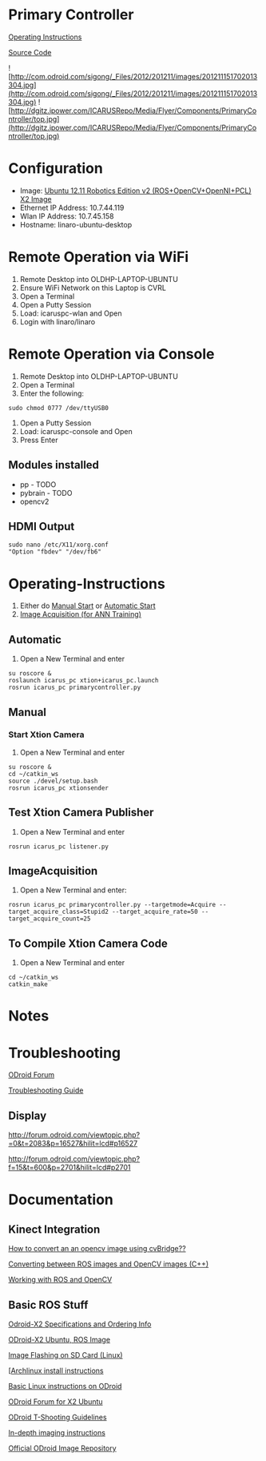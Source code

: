 # Primary Controller #

[Operating Instructions](PrimaryController#Operating-Instructions.md)

[Source Code](https://github.com/dgitz/icarus_pc)

![http://com.odroid.com/sigong/_Files/2012/201211/images/201211151702013304.jpg](http://com.odroid.com/sigong/_Files/2012/201211/images/201211151702013304.jpg)
![http://dgitz.ipower.com/ICARUSRepo/Media/Flyer/Components/PrimaryController/top.jpg](http://dgitz.ipower.com/ICARUSRepo/Media/Flyer/Components/PrimaryController/top.jpg)

# Configuration #
  * Image: [Ubuntu 12.11 Robotics Edition v2 (ROS+OpenCV+OpenNI+PCL) X2 Image](http://forum.odroid.com/viewtopic.php?f=15&t=2090)
  * Ethernet IP Address:  10.7.44.119
  * Wlan IP Address:  10.7.45.158
  * Hostname:  linaro-ubuntu-desktop

# Remote Operation via WiFi #
  1. Remote Desktop into OLDHP-LAPTOP-UBUNTU
  1. Ensure WiFi Network on this Laptop is CVRL
  1. Open a Terminal
  1. Open a Putty Session
  1. Load: icaruspc-wlan and Open
  1. Login with linaro/linaro

# Remote Operation via Console #
  1. Remote Desktop into OLDHP-LAPTOP-UBUNTU
  1. Open a Terminal
  1. Enter the following:
```
sudo chmod 0777 /dev/ttyUSB0
```
  1. Open a Putty Session
  1. Load: icaruspc-console and Open
  1. Press Enter

## Modules installed ##
  * pp - TODO
  * pybrain - TODO
  * opencv2

## HDMI Output ##
```
sudo nano /etc/X11/xorg.conf
"Option "fbdev" "/dev/fb6"
```

# Operating-Instructions #
  1. Either do [Manual Start](PrimaryController#Manual.md) or [Automatic Start](PrimaryController#Automatic.md)
  1. [Image Acquisition (for ANN Training)](PrimaryController#ImageAcquisition.md)

## Automatic ##
  1. Open a New Terminal and enter
```
su roscore &
roslaunch icarus_pc xtion+icarus_pc.launch
rosrun icarus_pc primarycontroller.py
```
## Manual ##
### Start Xtion Camera ###
  1. Open a New Terminal and enter
```
su roscore &
cd ~/catkin_ws
source ./devel/setup.bash
rosrun icarus_pc xtionsender
```
## Test Xtion Camera Publisher ##
  1. Open a New Terminal and enter
```
rosrun icarus_pc listener.py
```

## ImageAcquisition ##
  1. Open a New Terminal and enter:
```
rosrun icarus_pc primarycontroller.py --targetmode=Acquire --target_acquire_class=Stupid2 --target_acquire_rate=50 --target_acquire_count=25

```
## To Compile Xtion Camera Code ##
  1. Open a New Terminal and enter
```
cd ~/catkin_ws
catkin_make
```

# Notes #


# Troubleshooting #
[ODroid Forum](http://forum.odroid.com/viewforum.php?f=15)

[Troubleshooting Guide](http://forum.odroid.com/viewtopic.php?f=15&t=936)

## Display ##
http://forum.odroid.com/viewtopic.php?=0&t=2083&p=16527&hilit=lcd#p16527

http://forum.odroid.com/viewtopic.php?f=15&t=600&p=2701&hilit=lcd#p2701
# Documentation #

## Kinect Integration ##
[How to convert an an opencv image using cvBridge??](http://answers.ros.org/question/32880/how-to-convert-an-an-opencv-image-using-cvbridge/)

[Converting between ROS images and OpenCV images (C++)](http://wiki.ros.org/cv_bridge/Tutorials/UsingCvBridgeToConvertBetweenROSImagesAndOpenCVImages)

[Working with ROS and OpenCV](http://siddhantahuja.wordpress.com/2011/07/20/working-with-ros-and-opencv-draft/)


## Basic ROS Stuff ##
[Odroid-X2 Specifications and Ordering Info](http://www.hardkernel.com/renewal_2011/products/prdt_info.php?g_code=G135235611947)

[ODroid-X2 Ubuntu, ROS Image](http://forum.odroid.com/viewtopic.php?f=15&t=2090)

[Image Flashing on SD Card (Linux)](http://forum.odroid.com/viewtopic.php?f=53&t=23)

[[Archlinux install instructions](http://archlinuxarm.org/platforms/armv7/samsung/odroid-x)

[Basic Linux instructions on ODroid](http://www.linux.com/learn/tutorials/711478-how-to-run-linux-on-odroid-u2-a-monster-of-an-arm-machine)

[ODroid Forum for X2 Ubuntu](http://forum.odroid.com/viewforum.php?f=15)

[ODroid T-Shooting Guidelines](http://forum.odroid.com/viewtopic.php?f=61&t=936)

[In-depth imaging instructions](http://com.odroid.com/sigong/blog/blog_list.php?bid=130)

[Official ODroid Image Repository](http://com.odroid.com/sigong/nf_file_board/nfile_board.php?keyword=&tag=&page=2)
